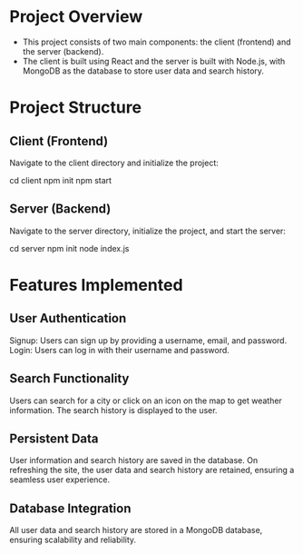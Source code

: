 # Project Overview

- This project consists of two main components: the client (frontend) and the server (backend). 
- The client is built using React and the server is built with Node.js, with MongoDB as the database to store user data and search history.

# Project Structure
## Client (Frontend)
Navigate to the client directory and initialize the project:

cd client
npm init
npm start

## Server (Backend)
Navigate to the server directory, initialize the project, and start the server:

cd server
npm init
node index.js

# Features Implemented
## User Authentication
Signup: Users can sign up by providing a username, email, and password.
Login: Users can log in with their username and password.
## Search Functionality
Users can search for a city or click on an icon on the map to get weather information.
The search history is displayed to the user.
## Persistent Data
User information and search history are saved in the database.
On refreshing the site, the user data and search history are retained, ensuring a seamless user experience.
## Database Integration
All user data and search history are stored in a MongoDB database, ensuring scalability and reliability.
